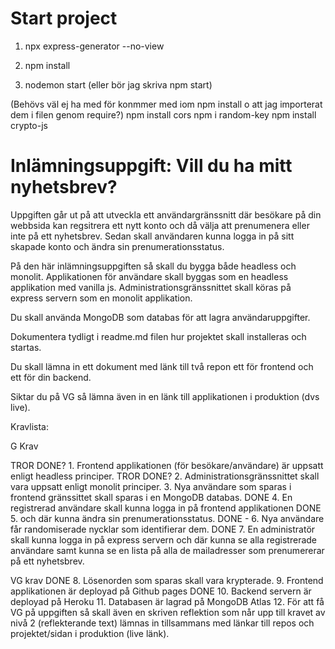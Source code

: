 # Start project
1) npx express-generator --no-view

2) npm install

3) nodemon start (eller bör jag skriva npm start)

(Behövs väl ej ha med för konmmer med iom npm install o att jag importerat dem i filen genom require?)
npm install cors
npm i random-key
npm install crypto-js


# Inlämningsuppgift: Vill du ha mitt nyhetsbrev?

Uppgiften går ut på att utveckla ett användargränssnitt där besökare på din webbsida kan regsitrera ett nytt konto och då välja att prenumenera eller inte på ett nyhetsbrev. 
Sedan skall användaren kunna logga in på sitt skapade konto och ändra sin prenumerationsstatus.

På den här inlämningsuppgiften så skall du bygga både headless och monolit.
Applikationen för användare skall byggas som en headless applikation med vanilla js.
Administrationsgränssnittet skall köras på express servern som en monolit applikation.

Du skall använda MongoDB som databas för att lagra användaruppgifter.

Dokumentera tydligt i readme.md filen hur projektet skall installeras och startas.

Du skall lämna in ett dokument med länk till två repon ett för frontend och ett för din backend.

Siktar du på VG så lämna även in en länk till applikationen i produktion (dvs live).

 
Kravlista:

G Krav

TROR DONE? 1. Frontend applikationen (för besökare/användare) är uppsatt enligt headless principer.
TROR DONE? 2. Administrationsgränssnittet skall vara uppsatt enligt monolit principer.
3. Nya användare som sparas i frontend gränssittet skall sparas i en MongoDB databas.
DONE 4. En registrerad användare skall kunna logga in på frontend applikationen 
DONE 5. och där kunna ändra sin  prenumerationsstatus.
DONE - 6. Nya användare får randomiserade nycklar som identifierar dem.
DONE 7. En administratör skall kunna logga in på express servern och där kunna se alla registrerade användare samt kunna se en lista på alla de mailadresser som prenumererar på ett nyhetsbrev.

VG krav
DONE 8. Lösenorden som sparas skall vara krypterade.
9. Frontend applikationen är deployad på Github pages
DONE 10. Backend servern är deployad på Heroku
11. Databasen är lagrad på MongoDB Atlas
12. För att få VG på uppgiften så skall även en skriven reflektion som når upp till kravet av nivå 2 (reflekterande text) lämnas in tillsammans med länkar till repos och projektet/sidan i produktion (live länk).
